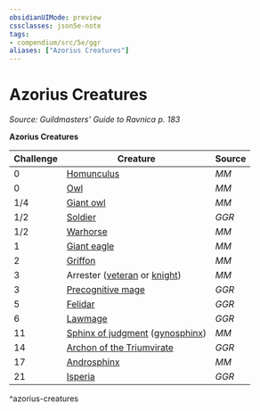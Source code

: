 ```yaml
---
obsidianUIMode: preview
cssclasses: json5e-note
tags:
- compendium/src/5e/ggr
aliases: ["Azorius Creatures"]
---
```

# Azorius Creatures
*Source: Guildmasters' Guide to Ravnica p. 183* 

**Azorius Creatures**

| Challenge | Creature | Source |
|-----------|----------|--------|
| 0 | [Homunculus](2-Mechanics/CLI/bestiary/construct/homunculus.md) | *MM* |
| 0 | [Owl](2-Mechanics/CLI/bestiary/beast/owl.md) | *MM* |
| 1/4 | [Giant owl](2-Mechanics/CLI/bestiary/beast/giant-owl.md) | *MM* |
| 1/2 | [Soldier](2-Mechanics/CLI/bestiary/humanoid/soldier-ggr.md) | *GGR* |
| 1/2 | [Warhorse](2-Mechanics/CLI/bestiary/beast/warhorse.md) | *MM* |
| 1 | [Giant eagle](2-Mechanics/CLI/bestiary/beast/giant-eagle.md) | *MM* |
| 2 | [Griffon](2-Mechanics/CLI/bestiary/monstrosity/griffon.md) | *MM* |
| 3 | Arrester ([veteran](2-Mechanics/CLI/bestiary/humanoid/veteran.md) or [knight](2-Mechanics/CLI/bestiary/humanoid/knight.md)) | *MM* |
| 3 | [Precognitive mage](2-Mechanics/CLI/bestiary/humanoid/precognitive-mage-ggr.md) | *GGR* |
| 5 | [Felidar](2-Mechanics/CLI/bestiary/celestial/felidar-ggr.md) | *GGR* |
| 6 | [Lawmage](2-Mechanics/CLI/bestiary/humanoid/lawmage-ggr.md) | *GGR* |
| 11 | [Sphinx of judgment](2-Mechanics/CLI/bestiary/monstrosity/sphinx-of-judgment-ggr.md) ([gynosphinx](2-Mechanics/CLI/bestiary/monstrosity/gynosphinx.md)) | *MM* |
| 14 | [Archon of the Triumvirate](2-Mechanics/CLI/bestiary/celestial/archon-of-the-triumvirate-ggr.md) | *GGR* |
| 17 | [Androsphinx](2-Mechanics/CLI/bestiary/monstrosity/androsphinx.md) | *MM* |
| 21 | [Isperia](2-Mechanics/CLI/bestiary/npc/isperia-ggr.md) | *GGR* |
^azorius-creatures